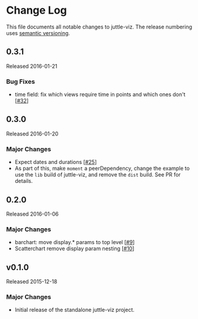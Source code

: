 # Change Log

This file documents all notable changes to juttle-viz. The release numbering uses [semantic versioning](http://semver.org).

## 0.3.1

Released 2016-01-21

### Bug Fixes

- time field: fix which views require time in points and which ones don't [[#32](https://github.com/juttle/juttle-viz/pull/32)]

## 0.3.0

Released 2016-01-20

### Major Changes

- Expect dates and durations [[#25](https://github.com/juttle/juttle-viz/pull/25)]
 - As part of this, make `moment` a peerDependency, change the example to use the `lib` build of juttle-viz, and remove the `dist` build. See PR for details.

## 0.2.0

Released 2016-01-06

### Major Changes

- barchart: move display.* params to top level [[#9](https://github.com/juttle/juttle-viz/pull/9)]
- Scatterchart remove display param nesting [[#10](https://github.com/juttle/juttle-viz/pull/10)]

## v0.1.0

Released 2015-12-18

### Major Changes

- Initial release of the standalone juttle-viz project.
